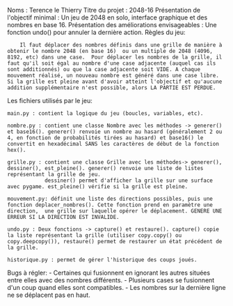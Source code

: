 Noms : Terence le Thierry
Titre du projet : 2048-16
Présentation de l'objectif minimal : Un jeu de 2048 en solo, interface graphique et des nombres en base 16.
Présentation des améliorations envisageables : Une fonction undo() pour annuler la dernière action.
Règles du jeu:

        Il faut déplacer des nombres définis dans une grille de manière à obtenir le nombre 2048 (en base 16)  ou un multiple de 2048 (4096, 8192, etc) dans une case.  Pour déplacer les nombres de la grille, il faut qu'il soit égal au nombre d'une case adjacente (auquel cas ils sont additionnés) ou que la case adjacente soit VIDE. A chaque mouvement réalisé, un nouveau nombre est généré dans une case libre. Si la grille est pleine avant d'avoir atteint l'objectif et qu'aucune addition supplémentaire n'est possible, alors LA PARTIE EST PERDUE.

Les fichiers utilisés par le jeu:

    main.py : contient la logique du jeu (boucles, variables, etc).

    nombre.py : contient une classe Nombre avec les méthodes -> generer() et base16(). generer() renvoie un nombre au hasard (généralement 2 ou 4, en fonction de probabilités tirées au hasard) et base16() le convertit en hexadécimal SANS les caractères de début de la fonction hex().

    grille.py : contient une classe Grille avec les méthodes-> generer(), dessiner(), est_pleine(). generer() renvoie une liste de listes représentant la grille de jeu.
                dessiner() permet d'afficher la grille sur une surface avec pygame. est_pleine() vérifie si la grille est pleine.

    mouvement.py: définit une liste des directions possibles, puis une fonction deplacer_nombres(). Cette fonction prend en paramètre une direction,  une grille sur laquelle opérer le déplacement. GENERE UNE ERREUR SI LA DIRECTION EST INVALIDE.

    undo.py : Deux fonctions -> capture() et restaure(). capture() copie la liste représentant la grille (utiliser copy.copy() ou copy.deepcopy()), restaure() permet de restaurer un état précédent de la grille.

    historique.py : permet de gérer l'historique des coups joués.



Bugs à régler:
        - Certaines qui fusionnent en ignorant les autres situées entre elles avec des nombres différents.
        - Plusieurs cases se fusionnent d'un coup quand elles sont compatibles.
        - Les nombres sur la dernière ligne ne se déplacent pas en haut.